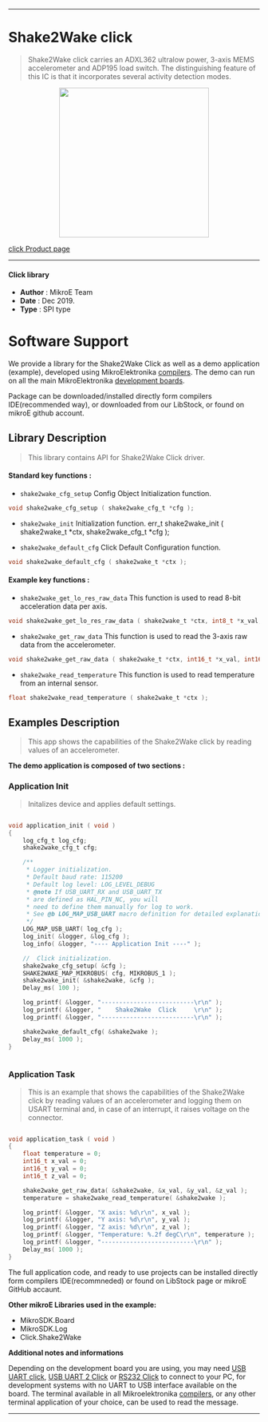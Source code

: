 
---
# Shake2Wake click

> Shake2Wake click carries an ADXL362 ultralow power, 3-axis MEMS accelerometer and ADP195 load switch. The distinguishing feature of this IC is that it incorporates several activity detection modes.

<p align="center">
  <img src="https://download.mikroe.com/images/click_for_ide/shake2wake_click.png" height=300px>
</p>

[click Product page](https://www.mikroe.com/shake-2-wake-click)

---


#### Click library 

- **Author**        : MikroE Team
- **Date**          : Dec 2019.
- **Type**          : SPI type


# Software Support

We provide a library for the Shake2Wake Click 
as well as a demo application (example), developed using MikroElektronika 
[compilers](https://shop.mikroe.com/compilers). 
The demo can run on all the main MikroElektronika [development boards](https://shop.mikroe.com/development-boards).

Package can be downloaded/installed directly form compilers IDE(recommended way), or downloaded from our LibStock, or found on mikroE github account. 

## Library Description

> This library contains API for Shake2Wake Click driver.

#### Standard key functions :

- `shake2wake_cfg_setup` Config Object Initialization function.
```c
void shake2wake_cfg_setup ( shake2wake_cfg_t *cfg ); 
```

- `shake2wake_init` Initialization function.
err_t shake2wake_init ( shake2wake_t *ctx, shake2wake_cfg_t *cfg );

- `shake2wake_default_cfg` Click Default Configuration function.
```c
void shake2wake_default_cfg ( shake2wake_t *ctx );
```

#### Example key functions :

- `shake2wake_get_lo_res_raw_data` This function is used to read 8-bit acceleration data per axis.
```c
void shake2wake_get_lo_res_raw_data ( shake2wake_t *ctx, int8_t *x_val, int8_t *y_val, int8_t *z_val );
```

- `shake2wake_get_raw_data` This function is used to read the 3-axis raw data from the accelerometer.
```c
void shake2wake_get_raw_data ( shake2wake_t *ctx, int16_t *x_val, int16_t *y_val, int16_t *z_val )
```

- `shake2wake_read_temperature` This function is used to read temperature from an internal sensor.
```c
float shake2wake_read_temperature ( shake2wake_t *ctx );
```

## Examples Description

> This app shows the capabilities of the Shake2Wake click by
> reading values of an accelerometer.

**The demo application is composed of two sections :**

### Application Init 

> Initalizes device and applies default settings.

```c

void application_init ( void )
{
    log_cfg_t log_cfg;
    shake2wake_cfg_t cfg;

    /** 
     * Logger initialization.
     * Default baud rate: 115200
     * Default log level: LOG_LEVEL_DEBUG
     * @note If USB_UART_RX and USB_UART_TX 
     * are defined as HAL_PIN_NC, you will 
     * need to define them manually for log to work. 
     * See @b LOG_MAP_USB_UART macro definition for detailed explanation.
     */
    LOG_MAP_USB_UART( log_cfg );
    log_init( &logger, &log_cfg );
    log_info( &logger, "---- Application Init ----" );

    //  Click initialization.
    shake2wake_cfg_setup( &cfg );
    SHAKE2WAKE_MAP_MIKROBUS( cfg, MIKROBUS_1 );
    shake2wake_init( &shake2wake, &cfg );
    Delay_ms( 100 );

    log_printf( &logger, "--------------------------\r\n" );
    log_printf( &logger, "    Shake2Wake  Click     \r\n" );
    log_printf( &logger, "--------------------------\r\n" );

    shake2wake_default_cfg( &shake2wake );
    Delay_ms( 1000 );
}
  
```

### Application Task

> This is an example that shows the capabilities of the Shake2Wake click by
> reading values of an accelerometer and logging them on USART terminal and,
> in case of an interrupt, it raises voltage on the connector.

```c

void application_task ( void )
{
    float temperature = 0;
    int16_t x_val = 0;
    int16_t y_val = 0;
    int16_t z_val = 0;

    shake2wake_get_raw_data( &shake2wake, &x_val, &y_val, &z_val );
    temperature = shake2wake_read_temperature( &shake2wake );

    log_printf( &logger, "X axis: %d\r\n", x_val );
    log_printf( &logger, "Y axis: %d\r\n", y_val );
    log_printf( &logger, "Z axis: %d\r\n", z_val );
    log_printf( &logger, "Temperature: %.2f degC\r\n", temperature );
    log_printf( &logger, "--------------------------\r\n" );
    Delay_ms( 1000 );
}  

```

The full application code, and ready to use projects can be  installed directly form compilers IDE(recommneded) or found on LibStock page or mikroE GitHub accaunt.

**Other mikroE Libraries used in the example:** 

- MikroSDK.Board
- MikroSDK.Log
- Click.Shake2Wake

**Additional notes and informations**

Depending on the development board you are using, you may need 
[USB UART click](https://shop.mikroe.com/usb-uart-click), 
[USB UART 2 Click](https://shop.mikroe.com/usb-uart-2-click) or 
[RS232 Click](https://shop.mikroe.com/rs232-click) to connect to your PC, for 
development systems with no UART to USB interface available on the board. The 
terminal available in all Mikroelektronika 
[compilers](https://shop.mikroe.com/compilers), or any other terminal application 
of your choice, can be used to read the message.



---

